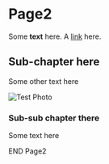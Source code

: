 Page2
================

Some **text** here. A [link](https://www.ni.com/en-us.html) here.

Sub-chapter here
-----------------

Some other text here

![Test Photo](https://images.sftcdn.net/images/t_app-cover-l,f_auto/p/befbcde0-9b36-11e6-95b9-00163ed833e7/260663710/the-test-fun-for-friends-screenshot.jpg)

### Sub-sub chapter there

Some text here

END Page2
